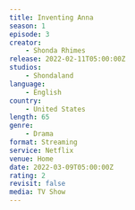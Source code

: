 ```yaml
---
title: Inventing Anna
season: 1
episode: 3
creator:
    - Shonda Rhimes
release: 2022-02-11T05:00:00Z
studios:
    - Shondaland
language:
    - English
country:
    - United States
length: 65
genre:
    - Drama
format: Streaming
service: Netflix
venue: Home
date: 2022-03-09T05:00:00Z
rating: 2
revisit: false
media: TV Show
---
```

